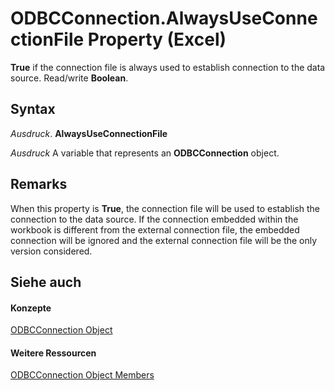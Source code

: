 
# ODBCConnection.AlwaysUseConnectionFile Property (Excel)

 **True** if the connection file is always used to establish connection to the data source. Read/write **Boolean**.


## Syntax

 _Ausdruck_. **AlwaysUseConnectionFile**

 _Ausdruck_ A variable that represents an **ODBCConnection** object.


## Remarks

When this property is  **True**, the connection file will be used to establish the connection to the data source. If the connection embedded within the workbook is different from the external connection file, the embedded connection will be ignored and the external connection file will be the only version considered.


## Siehe auch


#### Konzepte


[ODBCConnection Object](b880ebec-15a4-5a3d-ef02-db73106db9c9.md)
#### Weitere Ressourcen


[ODBCConnection Object Members](http://msdn.microsoft.com/library/d13b91f3-a89f-7dd7-7a98-f1d952f3b047%28Office.15%29.aspx)